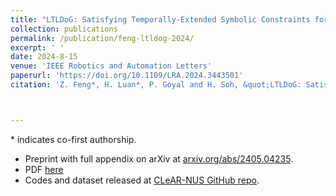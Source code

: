 ```yaml
---
title: "LTLDoG: Satisfying Temporally-Extended Symbolic Constraints for Safe Diffusion-Based Planning"
collection: publications
permalink: /publication/feng-ltldog-2024/
excerpt: ' '
date: 2024-8-15
venue: 'IEEE Robotics and Automation Letters'
paperurl: 'https://doi.org/10.1109/LRA.2024.3443501'
citation: 'Z. Feng*, H. Luan*, P. Goyal and H. Soh, &quot;LTLDoG: Satisfying temporally-extended symbolic constraints for safe diffusion-based planning,&quot; <i>IEEE Robotics and Automation Letters</i>, vol. 9, no. 10, pp. 8571-8578, 2024, doi: 10.1109/LRA.2024.3443501.'



---
```

\* indicates co-first authorship. 

- Preprint with full appendix on arXiv at [arxiv.org/abs/2405.04235](https://arxiv.org/abs/2405.04235).
- PDF [here](/files/Feng_LTLDoG_2024.pdf)
- Codes and dataset released at [CLeAR-NUS GitHub repo](https://github.com/clear-nus/ltldog).  
